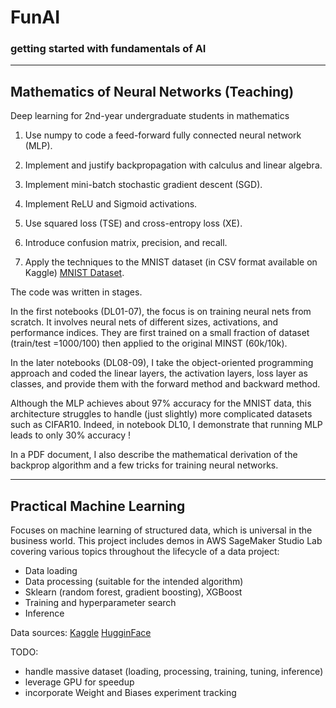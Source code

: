 # FunAI 


### getting started with fundamentals of AI

-----

## Mathematics of Neural Networks (Teaching)

Deep learning for 2nd-year undergraduate students in mathematics

1. Use numpy to code a feed-forward fully connected neural network (MLP).

2. Implement and justify backpropagation with calculus and linear algebra.

3. Implement mini-batch stochastic gradient descent (SGD).

4. Implement ReLU and Sigmoid activations.

5. Use squared loss (TSE) and cross-entropy loss (XE).

6. Introduce confusion matrix, precision, and recall.

7. Apply the techniques to the MNIST dataset (in CSV format available on Kaggle) [MNIST Dataset](https://www.kaggle.com/datasets/oddrationale/mnist-in-csv).

The code was written in stages.

In the first notebooks (DL01-07), the focus is on training neural nets from scratch. It involves neural nets of different sizes, activations, and performance indices. They are first trained on a small fraction of dataset (train/test =1000/100) then applied to the original MINST (60k/10k). 

In the later notebooks (DL08-09), I take the object-oriented programming approach and coded the linear layers, the activation layers, loss layer as classes, and provide them with the forward method and backward method.

Although the MLP achieves about 97% accuracy for the MNIST data, this architecture struggles to handle (just slightly) more complicated datasets such as CIFAR10. Indeed, in notebook DL10, I demonstrate that running MLP leads to only 30% accuracy !

In a PDF document, I also describe the mathematical derivation of the backprop algorithm and a few tricks for training neural networks. 


-----

## Practical Machine Learning

Focuses on machine learning of structured data, which is universal in the business world. This project includes demos in AWS SageMaker Studio Lab covering various topics throughout the lifecycle of a data project:

* Data loading
* Data processing (suitable for the intended algorithm)
* Sklearn (random forest, gradient boosting), XGBoost
* Training and hyperparameter search
* Inference

Data sources: 
[Kaggle](https://www.kaggle.com/datasets) 
[HugginFace](https://huggingface.co/docs/datasets/index)

TODO:
* handle massive dataset (loading, processing, training, tuning, inference)
* leverage GPU for speedup
* incorporate Weight and Biases experiment tracking